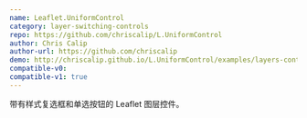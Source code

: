 ```yaml
---
name: Leaflet.UniformControl
category: layer-switching-controls
repo: https://github.com/chriscalip/L.UniformControl
author: Chris Calip
author-url: https://github.com/chriscalip
demo: http://chriscalip.github.io/L.UniformControl/examples/layers-control-example-jeans.html
compatible-v0:
compatible-v1: true
---
```


带有样式复选框和单选按钮的 Leaflet 图层控件。
